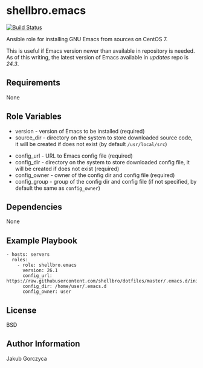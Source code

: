 shellbro.emacs
==============

[![Build Status](https://travis-ci.org/shellbro/ansible-role-emacs.svg?branch=master)](https://travis-ci.org/shellbro/ansible-role-emacs)

Ansible role for installing GNU Emacs from sources on CentOS 7.

This is useful if Emacs version newer than available in repository is needed. As
of this writing, the latest version of Emacs available in *updates* repo is
*24.3*.

Requirements
------------

None

Role Variables
--------------

* version - version of Emacs to be installed (required)
* source_dir - directory on the system to store downloaded source code, it will
be created if does not exist (by default `/usr/local/src`)
<!-- -->
* config_url - URL to Emacs config file (required)
* config_dir - directory on the system to store downloaded config file, it will
be created if does not exist (required)
* config_owner - owner of the config dir and config file (required)
* config_group - group of the config dir and config file (if not specified, by
default the same as `config_owner`)

Dependencies
------------

None

Example Playbook
----------------

    - hosts: servers
      roles:
        - role: shellbro.emacs
          version: 26.1
          config_url: https://raw.githubusercontent.com/shellbro/dotfiles/master/.emacs.d/init.el
          config_dir: /home/user/.emacs.d
          config_owner: user

License
-------

BSD

Author Information
------------------

Jakub Gorczyca
